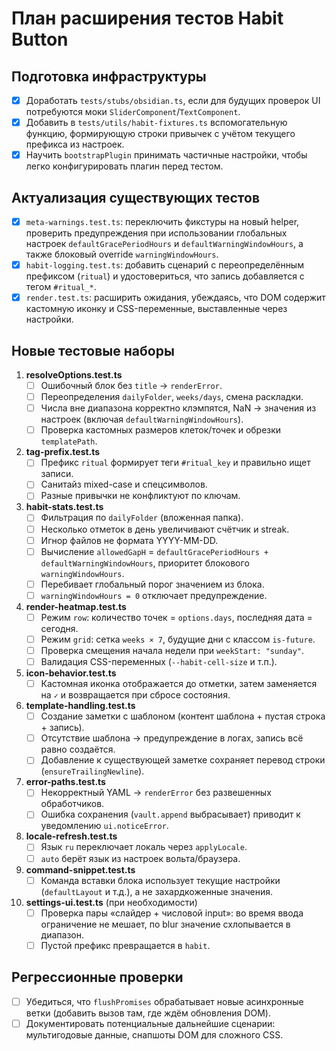 # План расширения тестов Habit Button

## Подготовка инфраструктуры
- [x] Доработать `tests/stubs/obsidian.ts`, если для будущих проверок UI потребуются моки `SliderComponent`/`TextComponent`.
- [x] Добавить в `tests/utils/habit-fixtures.ts` вспомогательную функцию, формирующую строки привычек с учётом текущего префикса из настроек.
- [x] Научить `bootstrapPlugin` принимать частичные настройки, чтобы легко конфигурировать плагин перед тестом.

## Актуализация существующих тестов
- [x] `meta-warnings.test.ts`: переключить фикстуры на новый helper, проверить предупреждения при использовании глобальных настроек `defaultGracePeriodHours` и `defaultWarningWindowHours`, а также блоковый override `warningWindowHours`.
- [x] `habit-logging.test.ts`: добавить сценарий с переопределённым префиксом (`ritual`) и удостовериться, что запись добавляется с тегом `#ritual_*`.
- [x] `render.test.ts`: расширить ожидания, убеждаясь, что DOM содержит кастомную иконку и CSS-переменные, выставленные через настройки.

## Новые тестовые наборы
1. **resolveOptions.test.ts**
   - [ ] Ошибочный блок без `title` → `renderError`.
   - [ ] Переопределения `dailyFolder`, `weeks/days`, смена раскладки.
   - [ ] Числа вне диапазона корректно клэмпятся, NaN → значения из настроек (включая `defaultWarningWindowHours`).
   - [ ] Проверка кастомных размеров клеток/точек и обрезки `templatePath`.

2. **tag-prefix.test.ts**
   - [ ] Префикс `ritual` формирует теги `#ritual_key` и правильно ищет записи.
   - [ ] Санитайз mixed-case и спецсимволов.
   - [ ] Разные привычки не конфликтуют по ключам.

3. **habit-stats.test.ts**
   - [ ] Фильтрация по `dailyFolder` (вложенная папка).
   - [ ] Несколько отметок в день увеличивают счётчик и streak.
   - [ ] Игнор файлов не формата YYYY-MM-DD.
   - [ ] Вычисление `allowedGapH` = `defaultGracePeriodHours + defaultWarningWindowHours`, приоритет блокового `warningWindowHours`.
   - [ ] Перебивает глобальный порог значением из блока.
   - [ ] `warningWindowHours = 0` отключает предупреждение.

4. **render-heatmap.test.ts**
   - [ ] Режим `row`: количество точек = `options.days`, последняя дата = сегодня.
   - [ ] Режим `grid`: сетка `weeks × 7`, будущие дни с классом `is-future`.
   - [ ] Проверка смещения начала недели при `weekStart: "sunday"`.
   - [ ] Валидация CSS-переменных (`--habit-cell-size` и т.п.).

5. **icon-behavior.test.ts**
   - [ ] Кастомная иконка отображается до отметки, затем заменяется на `✓` и возвращается при сбросе состояния.

6. **template-handling.test.ts**
   - [ ] Создание заметки с шаблоном (контент шаблона + пустая строка + запись).
   - [ ] Отсутствие шаблона → предупреждение в логах, запись всё равно создаётся.
   - [ ] Добавление к существующей заметке сохраняет перевод строки (`ensureTrailingNewline`).

7. **error-paths.test.ts**
   - [ ] Некорректный YAML → `renderError` без развешенных обработчиков.
   - [ ] Ошибка сохранения (`vault.append` выбрасывает) приводит к уведомлению `ui.noticeError`.

8. **locale-refresh.test.ts**
   - [ ] Язык `ru` переключает локаль через `applyLocale`.
   - [ ] `auto` берёт язык из настроек вольта/браузера.

9. **command-snippet.test.ts**
   - [ ] Команда вставки блока использует текущие настройки (`defaultLayout` и т.д.), а не захардкоженные значения.

10. **settings-ui.test.ts** (при необходимости)
    - [ ] Проверка пары «слайдер + числовой input»: во время ввода ограничение не мешает, по blur значение схлопывается в диапазон.
    - [ ] Пустой префикс превращается в `habit`.

## Регрессионные проверки
- [ ] Убедиться, что `flushPromises` обрабатывает новые асинхронные ветки (добавить вызов там, где ждём обновления DOM).
- [ ] Документировать потенциальные дальнейшие сценарии: мультигодовые данные, снапшоты DOM для сложного CSS.
